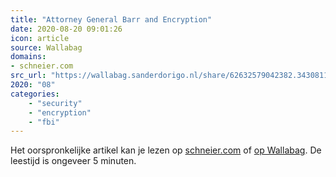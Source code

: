 ```yaml
---
title: "Attorney General Barr and Encryption"
date: 2020-08-20 09:01:26
icon: article
source: Wallabag
domains:
- schneier.com
src_url: "https://wallabag.sanderdorigo.nl/share/62632579042382.34308110"
2020: "08"
categories:
    - "security"
    - "encryption"
    - "fbi"
---
```

Het oorspronkelijke artikel kan je lezen op [schneier.com](https://www.schneier.com/blog/archives/2019/08/attorney_genera.html) of [op Wallabag](https://wallabag.sanderdorigo.nl/share/62632579042382.34308110). De leestijd is ongeveer 5 minuten.